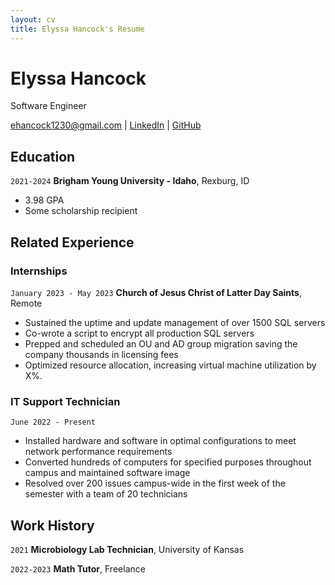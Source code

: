 ```yaml
---
layout: cv
title: Elyssa Hancock's Resume
---
```

# Elyssa Hancock
Software Engineer

<div id="webaddress">
<a href="ehancock1230@gmail.com">ehancock1230@gmail.com</a>
| <a href="https://www.linkedin.com/elyssahancock">LinkedIn</a>
| <a href="https://github.com/elyssahancock">GitHub</a>
</div>

<!-- https://www.monique.tech/the-art-of-markdown -->

## Education

`2021-2024`
__Brigham Young University - Idaho__, Rexburg, ID

- 3.98 GPA
- Some scholarship recipient

## Related Experience

### Internships

`January 2023 - May 2023`
__Church of Jesus Christ of Latter Day Saints__, Remote
- Sustained the uptime and update management of over 1500 SQL servers
- Co-wrote a script to encrypt all production SQL servers
- Prepped and scheduled an OU and AD group migration saving the company thousands in licensing fees
- Optimized resource allocation, increasing virtual machine utilization by X%.

### IT Support Technician

`June 2022 - Present`
- Installed hardware and software in optimal configurations to meet network performance requirements
- Converted hundreds of computers for specified purposes throughout campus and maintained software image
- Resolved over 200 issues campus-wide in the first week of the semester with a team of 20 technicians

## Work History

`2021`
__Microbiology Lab Technician__, University of Kansas

`2022-2023`
__Math Tutor__, Freelance



<!-- ### Footer

Last updated: May 2013 -->


